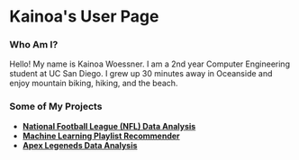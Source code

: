 # Kainoa's User Page
### Who Am I?
Hello! My name is Kainoa Woessner. I am a 2nd year Computer Engineering student at UC San Diego. I grew up 30 minutes away in Oceanside and enjoy mountain biking, hiking, and the beach.

### Some of My Projects
- **[National Football League (NFL) Data Analysis](projects/nfldata.md)**
- **[Machine Learning Playlist Recommender](projects/playlist.md)**
- **[Apex Legeneds Data Analysis](projects/apex.md)**
